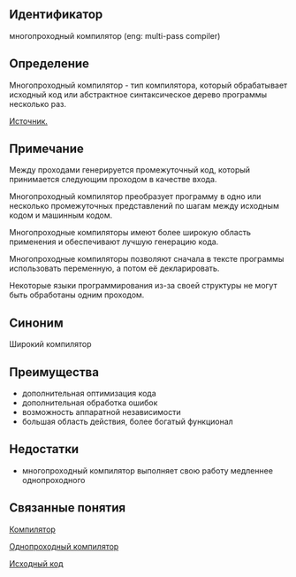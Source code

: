 ## Идентификатор
многопроходный компилятор (eng: multi-pass compiler)


## Определение
Многопроходный компилятор - тип компилятора, который обрабатывает исходный код или абстрактное синтаксическое дерево программы несколько раз.

[Источник.](https://coderlessons.com/tutorials/kompiuternoe-programmirovanie/dizain-kompiliatora/dizain-kompiliatora)


## Примечание
Между проходами генерируется промежуточный код, который принимается следующим проходом в качестве входа.

Многопроходный компилятор преобразует программу в одно или несколько промежуточных представлений по шагам между исходным кодом и машинным кодом.

Многопроходные компиляторы имеют более широкую область применения и обеспечивают лучшую генерацию кода.

Многопроходные компиляторы позволяют сначала в тексте программы использовать переменную, а потом её декларировать.

Некоторые языки программирования из-за своей структуры не могут быть обработаны одним проходом.


## Синоним
Широкий компилятор


## Преимущества
- дополнительная оптимизация кода
- дополнительная обработка ошибок
- возможность аппаратной независимости
- большая область действия, более богатый функционал


## Недостатки
- многопроходный компилятор выполняет свою работу медленнее однопроходного


## Связанные понятия
[Компилятор](compiler.md)

[Однопроходный компилятор](single_pass_compiler.md)

[Исходный код](source_code.md)
